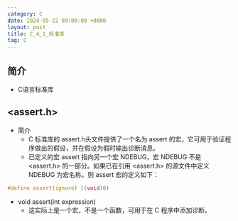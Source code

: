 ```yaml
---
category: C
date: 2024-05-22 09:00:00 +0800
layout: post
title: C_4_1_标准库
tag: C
---
```

## 简介

+ C语言标准库

## <assert.h>

+ 简介
  + C 标准库的 assert.h头文件提供了一个名为 assert 的宏，它可用于验证程序做出的假设，并在假设为假时输出诊断消息。
  + 已定义的宏 assert 指向另一个宏 NDEBUG，宏 NDEBUG 不是 <assert.h> 的一部分。如果已在引用 <assert.h> 的源文件中定义 NDEBUG 为宏名称，则 assert 宏的定义如下：
```c
#define assert(ignore) ((void)0)
```

+ void assert(int expression)
  + 这实际上是一个宏，不是一个函数，可用于在 C 程序中添加诊断。